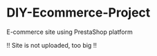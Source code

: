 # DIY-Ecommerce-Project
E-commerce site using PrestaShop platform

!! Site is not uploaded, too big !!
